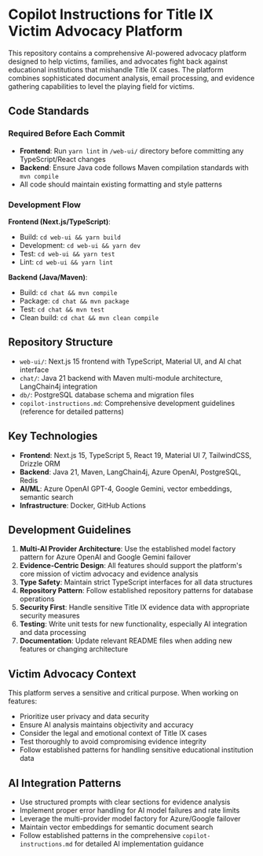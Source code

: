 # Copilot Instructions for Title IX Victim Advocacy Platform

This repository contains a comprehensive AI-powered advocacy platform designed to help victims, families, and advocates fight back against educational institutions that mishandle Title IX cases. The platform combines sophisticated document analysis, email processing, and evidence gathering capabilities to level the playing field for victims.

## Code Standards

### Required Before Each Commit

- **Frontend**: Run `yarn lint` in `/web-ui/` directory before committing any TypeScript/React changes
- **Backend**: Ensure Java code follows Maven compilation standards with `mvn compile`
- All code should maintain existing formatting and style patterns

### Development Flow

**Frontend (Next.js/TypeScript)**:
- Build: `cd web-ui && yarn build`
- Development: `cd web-ui && yarn dev`
- Test: `cd web-ui && yarn test`
- Lint: `cd web-ui && yarn lint`

**Backend (Java/Maven)**:
- Build: `cd chat && mvn compile`
- Package: `cd chat && mvn package`
- Test: `cd chat && mvn test`
- Clean build: `cd chat && mvn clean compile`

## Repository Structure

- `web-ui/`: Next.js 15 frontend with TypeScript, Material UI, and AI chat interface
- `chat/`: Java 21 backend with Maven multi-module architecture, LangChain4j integration
- `db/`: PostgreSQL database schema and migration files
- `copilot-instructions.md`: Comprehensive development guidelines (reference for detailed patterns)

## Key Technologies

- **Frontend**: Next.js 15, TypeScript 5, React 19, Material UI 7, TailwindCSS, Drizzle ORM
- **Backend**: Java 21, Maven, LangChain4j, Azure OpenAI, PostgreSQL, Redis
- **AI/ML**: Azure OpenAI GPT-4, Google Gemini, vector embeddings, semantic search
- **Infrastructure**: Docker, GitHub Actions

## Development Guidelines

1. **Multi-AI Provider Architecture**: Use the established model factory pattern for Azure OpenAI and Google Gemini failover
2. **Evidence-Centric Design**: All features should support the platform's core mission of victim advocacy and evidence analysis
3. **Type Safety**: Maintain strict TypeScript interfaces for all data structures
4. **Repository Pattern**: Follow established repository patterns for database operations
5. **Security First**: Handle sensitive Title IX evidence data with appropriate security measures
6. **Testing**: Write unit tests for new functionality, especially AI integration and data processing
7. **Documentation**: Update relevant README files when adding new features or changing architecture

## Victim Advocacy Context

This platform serves a sensitive and critical purpose. When working on features:
- Prioritize user privacy and data security
- Ensure AI analysis maintains objectivity and accuracy
- Consider the legal and emotional context of Title IX cases
- Test thoroughly to avoid compromising evidence integrity
- Follow established patterns for handling sensitive educational institution data

## AI Integration Patterns

- Use structured prompts with clear sections for evidence analysis
- Implement proper error handling for AI model failures and rate limits
- Leverage the multi-provider model factory for Azure/Google failover
- Maintain vector embeddings for semantic document search
- Follow established patterns in the comprehensive `copilot-instructions.md` for detailed AI implementation guidance